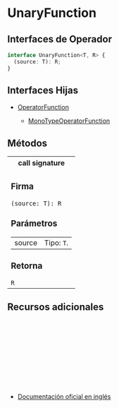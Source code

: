 # UnaryFunction

<h2 class="subtitle">Interfaces de Operador</h2>

```typescript
interface UnaryFunction<T, R> {
  (source: T): R;
}
```

## Interfaces Hijas

<ul>
    <li><a href="/api/index/OperatorFunction">OperatorFunction</a></li>
    <ul>
        <li><a href="/api/index/MonoTypeOperatorFunction">MonoTypeOperatorFunction</a></li>
    </ul>
</ul>

## Métodos

<table>
<tr><th>call signature</th></tr>
<tr><td>
<h3>Firma</h3>
<code>(source: T): R</code>
<h3>Parámetros</h3>
<table>
<tr><td>source</td><td>Tipo: <code>T</code>.</td></tr>
</table>

<h3>Retorna</h3>
<code>R</code>
</td></tr>
</table>

## Recursos adicionales

<a target="_blank" href="https://rxjs.dev/api/index/interface/UnaryFunction">
<svg>
  <use xlink:href="/assets/icons/source.svg#source-code"></use>
</svg>
</a>
</div>

- <a target="_blank" href="https://github.com/ReactiveX/rxjs/blob/6.5.5/src/internal/types.ts#L3-L6">Documentación oficial en inglés</a>
